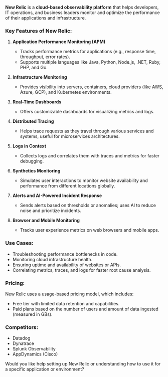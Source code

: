 **New Relic** is a **cloud-based observability platform** that helps developers, IT operations, and business leaders monitor and optimize the performance of their applications and infrastructure.

### Key Features of New Relic:

1. **Application Performance Monitoring (APM)**

   * Tracks performance metrics for applications (e.g., response time, throughput, error rates).
   * Supports multiple languages like Java, Python, Node.js, .NET, Ruby, PHP, and Go.

2. **Infrastructure Monitoring**

   * Provides visibility into servers, containers, cloud providers (like AWS, Azure, GCP), and Kubernetes environments.

3. **Real-Time Dashboards**

   * Offers customizable dashboards for visualizing metrics and logs.

4. **Distributed Tracing**

   * Helps trace requests as they travel through various services and systems, useful for microservices architectures.

5. **Logs in Context**

   * Collects logs and correlates them with traces and metrics for faster debugging.

6. **Synthetics Monitoring**

   * Simulates user interactions to monitor website availability and performance from different locations globally.

7. **Alerts and AI-Powered Incident Response**

   * Sends alerts based on thresholds or anomalies; uses AI to reduce noise and prioritize incidents.

8. **Browser and Mobile Monitoring**

   * Tracks user experience metrics on web browsers and mobile apps.

### Use Cases:

* Troubleshooting performance bottlenecks in code.
* Monitoring cloud infrastructure health.
* Ensuring uptime and availability of websites or APIs.
* Correlating metrics, traces, and logs for faster root cause analysis.

### Pricing:

New Relic uses a usage-based pricing model, which includes:

* Free tier with limited data retention and capabilities.
* Paid plans based on the number of users and amount of data ingested (measured in GBs).

### Competitors:

* Datadog
* Dynatrace
* Splunk Observability
* AppDynamics (Cisco)

Would you like help setting up New Relic or understanding how to use it for a specific application or environment?
